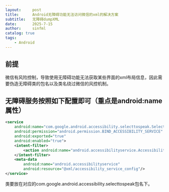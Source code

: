 ```yaml
---
layout:     post
title:      Android无障碍功能无法访问微信的xml的解决方案
subtitle:   无障碍dumpXML
date:       2025-7-15
author:     sinfml
catalog: true
tags:
    - Android 
---
```


## 前提

微信有风险控制，导致使用无障碍功能无法获取某些界面的xml布局信息，因此需要伪造无障碍类的包名以及类名绕过微信的风控机制。

## 无障碍服务按照如下配置即可（重点是android:name属性）

```xml
<service
    android:name="com.google.android.accessibility.selecttospeak.SelectToSpeakService"
    android:permission="android.permission.BIND_ACCESSIBILITY_SERVICE"
    android:exported="true"
    android:enabled="true">
    <intent-filter>
        <action android:name="android.accessibilityservice.AccessibilityService"/>
    </intent-filter>
    <meta-data
        android:name="android.accessibilityservice"
        android:resource="@xml/accessibility_service_config"/>
</service>

```

类要放在对应的com.google.android.accessibility.selecttospeak包名下。